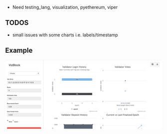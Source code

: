 
- Need testing_lang, visualization, pyethereum, viper


## TODOS

- small issues with some charts i.e. labels/timestamp


## Example
![image](https://github.com/ktliu/vizBlock/blob/master/chart.png)

 

